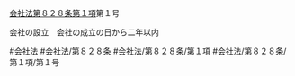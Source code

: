 [会社法第８２８条第１項](会社法＿＿＿＿第８２８条第１項)第１号

会社の設立　会社の成立の日から二年以内


#会社法
#会社法/第８２８条
#会社法/第８２８条/第１項
#会社法/第８２８条/第１項/第１号
